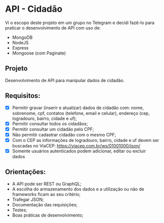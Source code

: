 # API - Cidadão
Vi o escopo deste projeto em um grupo no Telegram e decidi fazê-lo para praticar o desenvolvimento de API com uso de:
* MongoDB
* NodeJS
* Express
* Mongoose (com Paginate)

## Projeto
Desenvolvimento de API para manipular dados de cidadão.

## Requisitos:
* [x] Permitir gravar (inserir e atualizar) dados de cidadão com: nome, sobrenome, cpf, contatos (telefone, email e celular), endereço (cep, logradouro, bairro, cidade e uf);
* [x] Permitir consultar todos os cidadãos;
* [x] Permitir consultar um cidadão pelo CPF;
* [x] Não permitir cadastrar cidadão com o mesmo CPF;
* [x] Com o CEP as informações de logradouro, bairro, cidade e uf devem ser buscadas no ViaCEP: https://viacep.com.br/ws/01001000/json/
* [x] Somente usuários autenticados podem adicionar, editar ou excluir dados

## Orientações:
 - A API pode ser REST ou GraphQL;
 - A escolha do armazenamento dos dados e a utilização ou não de frameworks ficam ao seu critério;
 - Trafegar JSON;
 - Documentação das requisições;
 - Testes;
 - Boas práticas de desenvolvimento;
